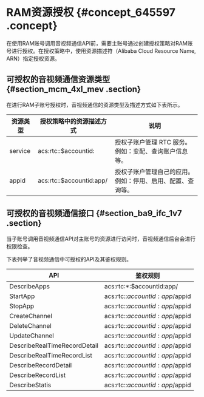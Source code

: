 # RAM资源授权 {#concept_645597 .concept}

在使用RAM账号调用音视频通信API前，需要主账号通过创建授权策略对RAM账号进行授权。在授权策略中，使用资源描述符（Alibaba Cloud Resource Name, ARN）指定授权资源。

## 可授权的音视频通信资源类型 {#section_mcm_4xl_mev .section}

在进行RAM子账号授权时，音视频通信的资源类型及描述方式如下表所示。

|资源类型|授权策略中的资源描述方式|说明|
|----|------------|--|
|service|acs:rtc::$accountid:|授权子账户管理 RTC 服务。例如：变配、查询账户信息等。|
|appid|acs:rtc::$accountid:app/|授权子账户管理自己的应用。例如：停用、启用、配置、查询等。|

## 可授权的音视频通信接口 {#section_ba9_ifc_1v7 .section}

当子账号调用音视频通信API对主账号的资源进行访问时，音视频通信后台会进行权限检查。

下表列举了音视频通信中可授权的API及其鉴权规则。

|API|鉴权规则|
|---|----|
|DescribeApps|acs:rtc:\*:$accountid:app/|
|StartApp|acs:rtc::$accountid:app/$appid|
|StopApp|acs:rtc::$accountid:app/$appid|
|CreateChannel|acs:rtc::$accountid:app/$appid|
|DeleteChannel|acs:rtc::$accountid:app/$appid|
|UpdateChannel|acs:rtc::$accountid:app/$appid|
|DescribeRealTimeRecordDetail|acs:rtc::$accountid:app/$appid|
|DescribeRealTimeRecordList|acs:rtc::$accountid:app/$appid|
|DescribeRecordDetail|acs:rtc::$accountid:app/$appid|
|DescribeRecordList|acs:rtc::$accountid:app/$appid|
|DescribeStatis|acs:rtc::$accountid:app/$appid|


